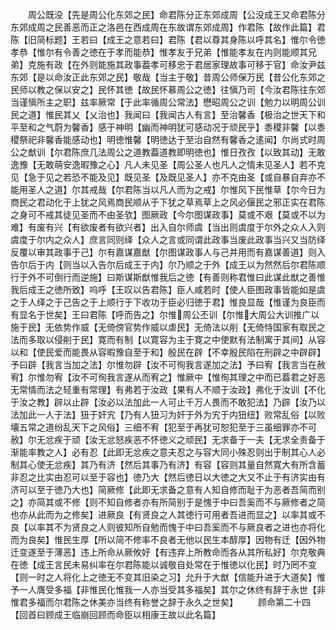 <!-- { "loadSidebar": true } -->
　　周公既没【先是周公化东郊之民】命君陈分正东郊成周【公没成王又命君陈分东郊成周之民善恶而正之洛邑在西成周在东故谓东郊成周】作君陈【故作此篇】君陈【旧简标题】王若曰【成王之意若曰】君陈【君以尊其身陈以呼其名】惟尔令徳孝恭【惟尔有令善之徳在于孝而能恭】惟孝友于兄弟【惟能孝友在内则能顺其兄弟】克施有政【在外则能施其政事葢孝可移忠于君居家理故事可移于官】命汝尹兹东郊【是以命汝正此东郊之民】敬哉【当主于敬】昔周公师保万民【昔公化东郊之民师以教之保以安之】民怀其徳【故民怀慕周公之徳】往愼乃司【今汝君陈往东郊当谨愼所主之职】兹率厥常【于此率循周公常法】懋昭周公之训【勉力以明周公训民之道】惟民其乂【乂治也】我闻曰【我闻古人有言】至治馨香【极治之世天下和平至和之气蔚为馨香】感于神明【幽而神明犹可感动况于顽民乎】黍稷非馨【以黍稷祭祀非馨香能感动也】明徳惟馨【明徳达于至治自然有馨香之逺闻】尔尚式时周公之猷训【尔君陈庶几法周公之道教葢道教即明徳也】惟日孜孜【以致其动】无敢逸豫【无敢萌安逸暇豫之心】凡人未见圣【周公圣人也凡人之情未见圣人】若不克见【急于见之若恐不能及见】既见圣【及既见圣人】亦不克由圣【或自暴自弃亦不能用圣人之道】尔其戒哉【尔君陈当以凡人而为之戒】尔惟风下民惟草【尔今日为商民之君动化于上犹之风焉商民顺从于下犹之草焉草上之风必偃民之邪正实在君陈之身可不戒其徒见圣而不由圣欤】图厥政【今尔图谋政事】莫或不艰【莫或不以为难】有废有兴【有欲废者有欲兴者】出入自尔师虞【当出则虞度于尔外之众人入则虞度于尔内之众人】庶言同则绎【众人之言或同谓此政事当废此政事当兴又当防绎反覆以审其政事于己】尔有嘉谋嘉猷【尔图谋政事人与己并用而有嘉谋善道】则入告尔后于内【则当以入告尔后成王于内】尔乃顺之于外【成王以为然然后尔君陈顺行于外不可倒行而逆施】曰斯谋斯猷惟我后之徳【有善则称君惟曰此谋此猷之善惟我后成王之徳所致】呜呼【王叹以告君陈】臣人咸若时【使人臣图政事皆能如是虞之于人绎之于己告之于上顺行于下收功于臣必归徳于君】惟良显哉【惟谨为良臣而有显名于世矣】王曰君陈【呼而告之】尔惟周公丕训【尔惟大周公大训推广以施于民】无依势作威【无倚傍官势作威以虐民】无倚法以削【无倚恃国家有取民之法而多取以侵削于民】寛而有制【以寛容为主于寛之中使默有法制寓于其间】从容以和【使民爱而能畏从容暇豫自至于和】殷民在辟【不幸殷民陷在刑辟之中辟辟】予曰辟【我言当加之法】尔惟勿辟【汝不可徇我言遂加之法】予曰宥【我言当在赦宥】尔惟勿宥【汝不可徇我言遂从而宥之】惟厥中【惟徇其理之中而已葢君之好恶无常情而法之轻重有常理】有弗若于汝政【果有人不顺于汝政】弗化于汝训【不化于汝之教】辟以止辟【汝必以法加此一人可止千万人畏而不敢犯法】乃辟【汝乃以法加此一人于法】狃于奸宄【乃有人狃习为奸于外为宄于内狃纽】败常乱俗【以败壊五常之道纷乱天下之风俗】三细不宥【犯至于再犹可恕犯至于三虽细罪亦不可赦】尔无忿疾于顽【汝无忿怒疾恶不怀徳义之顽民】无求备于一夫【无求全责备于渐能率教之人】必有忍【此即无忿疾之意夫忍之与容大同小殊忍则出于制其心人必制其心使无忿疾】其乃有济【然后其事乃有济】有容【容则其量自然寛大有所含蓄非忍之比实由忍可以至于容也】徳乃大【然后徳日以大徳之大又不止于有济实由有济可以至于徳乃大也】简厥修【此即无求备之意有人知自修而耻于为恶者吾简而别之】亦简其或不修【则不知自修者亦有所简别于是愧于中曰吾奚而不与厥修者之简也亦从此而为之修矣】进厥良【有贤良之人其徳行可用者吾进而显之】以率其或不良【以率其不为贤良之人则彼知所自勉而愧于中曰吾奚而不与厥良者之进也亦将化而为良矣】惟民生厚【所以简不修率不良者无他以民生本醇厚】因物有迁【因外物迁变遂至于薄恶】违上所命从厥攸好【有违弃上所教命而各从其所私好】尔克敬典在徳【成王言民未易纠率在尔君陈能以诚敬自处常在于惟徳以化民】时乃罔不变【则一时之人将化上之徳无不变其旧染之习】允升于大猷【信能升进于大道矣】惟予一人膺受多福【非惟民化惟我一人亦当受其多福矣】其尔之休终有辞于永世【非惟君多福而尔君陈之休美亦当终有称誉之辞于永久之世矣】
　　顾命第二十四【回首曰顾成王临崩回顾而命臣以相康王故以此名篇】
